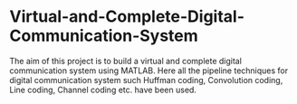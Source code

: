 # Virtual-and-Complete-Digital-Communication-System


The aim of this project is to build a virtual and complete digital communication system using MATLAB. 
Here all the pipeline techniques for digital communication system such Huffman coding, Convolution coding, Line coding, Channel coding etc. have been used.
